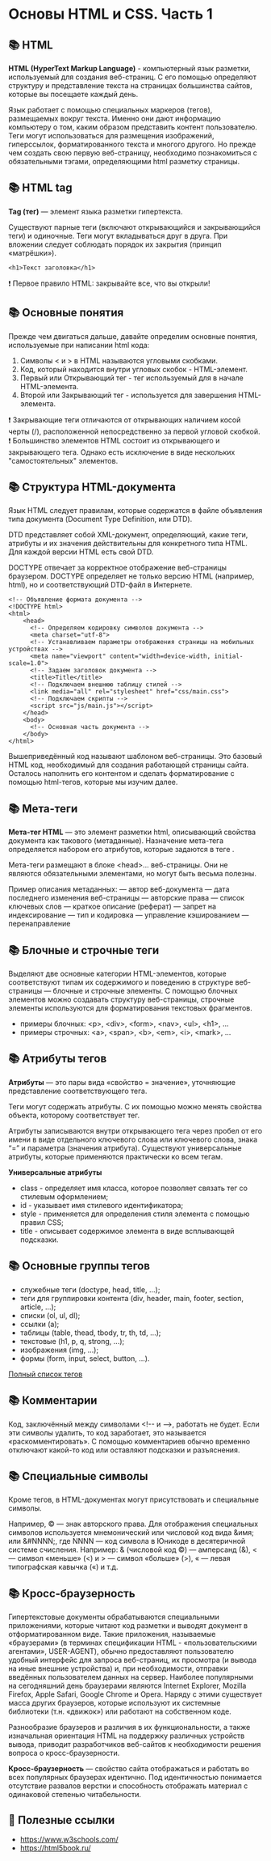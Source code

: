 Основы HTML и CSS. Часть 1
==============================
:books: HTML
---------

**HTML (HyperText Markup Language)** - компьютерный язык разметки, используемый для создания веб-страниц. С его помощью определяют структуру и представление текста на страницах большинства сайтов, которые вы посещаете каждый день.

Язык работает с помощью специальных маркеров (тегов), размещаемых вокруг текста.
Именно они дают информацию компьютеру о том, каким образом представить контент пользователю.
Теги могут использоваться для размещения изображений, гиперссылок, форматированного текста и многого другого.
Но прежде чем создать свою первую веб-страницу, необходимо познакомиться с обязательными тэгами, определяющими html разметку страницы.

:books: HTML tag
---------
**Tag (тег)** — элемент языка разметки гипертекста.

Существуют парные теги (включают открывающийся и закрывающийся теги) и одиночные. Теги могут вкладываться друг в друга. При вложении следует соблюдать порядок их закрытия (принцип «матрёшки»).

`<h1>Текст заголовка</h1>`

:heavy_exclamation_mark: Первое правило HTML: закрывайте все, что вы открыли! 

:books: Основные понятия
---------

Прежде чем двигаться дальше, давайте определим основные понятия, используемые при написании html кода:

1. Символы < и > в HTML называются угловыми скобками.
2. Код, который находится внутри угловых скобок - HTML-элемент.
3. Первый или Открывающий тег - тег используемый для в начале HTML-элемента.
4. Второй или Закрывающий тег - используется для завершения HTML-элемента.

:exclamation: Закрывающие теги отличаются от открывающих наличием косой черты (/), расположенной непосредственно за первой угловой скобкой.  
:exclamation: Большинство элементов HTML состоит из открывающего и закрывающего тега. Однако есть исключение в виде нескольких "самостоятельных" элементов.

:books: Структура HTML-документа
---------

Язык HTML следует правилам, которые содержатся в файле объявления типа документа (Document Type Definition, или DTD).

DTD представляет собой XML-документ, определяющий, какие теги, атрибуты и их значения действительны для конкретного типа HTML. Для каждой версии HTML есть свой DTD.

DOCTYPE отвечает за корректное отображение веб-страницы браузером. DOCTYPE определяет не только версию HTML (например, html), но и соответствующий DTD-файл в Интернете.

    <!-- Объявление формата документа -->
    <!DOCTYPE html>  
    <html>
        <head>
          <!-- Определяем кодировку символов документа --> 
          <meta charset="utf-8">
          <!-- Устанавливаем параметры отображения страницы на мобильных устройствах -->
          <meta name="viewport" content="width=device-width, initial-scale=1.0">
          <!-- Задаем заголовок документа --> 
          <title>Title</title>
          <!-- Подключаем внешнюю таблицу стилей --> 
          <link media="all" rel="stylesheet" href="css/main.css">
          <!-- Подключаем скрипты --> 
          <script src="js/main.js"></script>
        </head>
        <body>
          <!-- Основная часть документа --> 
        </body>
    </html> 

Вышеприведённый код называют шаблоном веб-страницы. Это базовый HTML код, необходимый для создания работающей страницы сайта. Осталось наполнить его контентом и сделать форматирование с помощью html-тегов, которые мы изучим далее.

:books: Мета-теги
---------

**Мета-тег HTML** — это элемент разметки html, описывающий свойства документа как такового (метаданные). Назначение мета-тега определяется набором его атрибутов, которые задаются в теге <meta>.

Мета-теги размещают в блоке \<head>...</head> веб-страницы. Они не являются обязательными элементами, но могут быть весьма полезны.

Пример описания метаданных:
    <head>
    <meta name="author" content="строка"> — автор веб-документа
    <meta name="date" content="дата"> — дата последнего изменения веб-страницы
    <meta name="copyright" content="строка"> — авторские права
    <meta name="keywords" content="строка"> — список ключевых слов
    <meta name="description" content="строка"> — краткое описание (реферат)
    <meta name="ROBOTS" content="NOINDEX, NOFOLLOW"> — запрет на индексирование
    <meta http-equiv="content-type" content="text/html; charset=UTF-8"> — тип и кодировка
    <meta http-equiv="expires" content="число"> — управление кэшированием
    <meta http-equiv="refresh" content="число; URL=адрес"> — перенаправление
    </head>

:books: Блочные и строчные теги
---------

Выделяют две основные категории HTML-элементов, которые соответствуют типам их содержимого и поведению в структуре веб-страницы — блочные и строчные элементы. С помощью блочных элементов можно создавать структуру веб-страницы, строчные элементы используются для форматирования текстовых фрагментов.

+ примеры блочных: \<p>, \<div>, \<form>, \<nav>, \<ul>, \<h1>, ...
+ примеры строчных: \<a>, \<span>, \<b>, \<em>, \<i>, \<mark>, ...
    
:books: Атрибуты тегов
---------

**Атрибуты** — это пары вида «свойство = значение», уточняющие представление соответствующего тега.

Теги могут содержать атрибуты. С их помощью можно менять свойства объекта, которому соответствует тег.

Атрибуты записываются внутри открывающего тега через пробел от его имени в виде отдельного ключевого слова или ключевого слова, знака “=” и параметра (значения атрибута). Существуют универсальные атрибуты, которые применяются практически ко всем тегам.

**Универсальные атрибуты**
+ class - определяет имя класса, которое позволяет связать тег со стилевым оформлением;
+ id - указывает имя стилевого идентификатора;
+ style - применяется для определения стиля элемента с помощью правил CSS;
+ title - описывает содержимое элемента в виде всплывающей подсказки.

:books: Основные группы тегов
---------

+ служебные теги (doctype, head, title, ...);
+ теги для группировки контента (div, header, main, footer, section, article, ...);
+ списки (ol, ul, dl);
+ ссылки (a);
+ таблицы (table, thead, tbody, tr, th, td, ...);
+ текстовые (h1, p, q, strong, ...);
+ изображения (img, …);
+ формы (form, input, select, button, ...).

[Полный список тегов](https://html5book.ru/examples/html-tags.html)

:books: Комментарии
---------

Код, заключённый между символами \<!-- и -->, работать не будет. Если эти символы удалить, то код заработает, это называется «раскомментировать». С помощью комментариев обычно временно отключают какой-то код или оставляют подсказки и разъяснения.

:books: Специальные символы
---------

Кроме тегов, в HTML-документах могут присутствовать и специальные символы.

Например, © — знак авторского права. Для отображения специальных символов используется мнемонический или числовой код вида &имя; или &#NNNN;, где NNNN — код символа в Юникоде в десятеричной системе счисления. Например: &amp; (числовой код &#169;) — амперсанд (&), &lt; — символ «меньше» (<) и &gt; — символ «больше» (>), &laquo; — левая типографская кавычка («) и т.д.

:books: Кросс-браузерность
---------

Гипертекстовые документы обрабатываются специальными приложениями, которые читают код разметки и выводят документ в отформатированном виде. Такие приложения, называемые «браузерами» (в терминах спецификации HTML - «пользовательскими агентами», USER-AGENT), обычно предоставляют пользователю удобный интерфейс для запроса веб-страниц, их просмотра (и вывода на иные внешние устройства) и, при необходимости, отправки введённых пользователем данных на сервер. Наиболее популярными на сегодняшний день браузерами являются Internet Explorer, Mozilla Firefox, Apple Safari, Google Chrome и Opera. Наряду с этими существует масса других браузеров, которые используют их системные библиотеки (т.н. «движок») или работают на собственном коде.

Разнообразие браузеров и различия в их функциональности, а также изначальная ориентация HTML на поддержку различных устройств вывода, приводит разработчиков веб-сайтов к необходимости решения вопроса о кросс-браузерности.

**Кросс-браузерность** — свойство сайта отображаться и работать во всех популярных браузерах идентично. Под идентичностью понимается отсутствие развалов верстки и способность отображать материал с одинаковой степенью читабельности.

:link: Полезные ссылки
---------

+ https://www.w3schools.com/
+ https://html5book.ru/
